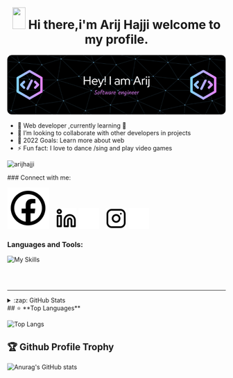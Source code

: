 <h1 align="center">
 <img src="https://raw.githubusercontent.com/iampavangandhi/iampavangandhi/master/gifs/Hi.gif" width="30px" height="50px">
   <strong> Hi there,i'm Arij Hajji welcome to my profile.</strong> 
</h1>
<p align="center"> <img src="./img/github.png" alt="arijhajji" /> </p>

- 🌱 Web developer ,currently learning  🤣
- 👯 I’m looking to collaborate with other developers in projects
- 🥅 2022 Goals: Learn more about web
- ⚡ Fun fact: I love to dance /sing and play video games


<p align="left"> <img src="https://komarev.com/ghpvc/?username=arijhajji-1&label=Profile%20views&color=0e75b6&style=flat" alt="arijhajji" /> </p>
### Connect with me:


[![website](./img/facebook-dark.svg)](https://www.facebook.com/arijhadji/)
&nbsp;&nbsp;
[![website](./img/linkedin-light.svg)](https://www.linkedin.com/in/arij-hajji/#gh-light-mode-only)
[![website](./img/linkedin-dark.svg)](https://www.linkedin.com/in/arij-hajji/#gh-dark-mode-only)
&nbsp;&nbsp;
[![website](./img/instagram-light.svg)](https://instagram.com/arijhajji_#gh-light-mode-only)
[![website](./img/instagram-dark.svg)](https://instagram.com/arijhajji_#gh-dark-mode-only)

### Languages and Tools:


![My Skills](https://skillicons.dev/icons?i=html,css,sass,bootstrap,js,ts,py,java,php,jquery,r,nodejs,expressjs,angular,spring,maven,react,vscode,c,cpp,symfony,dotnet,mongodb,mysql,sqlite,graphql,discord,linux,git,github,idea,stackoverflow)


<br />
<br />

---




<details>
  <summary>:zap: GitHub Stats</summary>

  <img align="left" alt="arijhajji's GitHub Stats" src="https://github-readme-stats.vercel.app/api?username=arijhajji-1&show_icons=true&hide_border=false&title_color=ff652f&icon_color=FFE400&bg_color=09131B&text_color=ffffff&border_color=0c1a25" />
<p><img align="left" src="https://github-readme-stats.vercel.app/api/top-langs?username=arijhajji-1&show_icons=true&locale=en&layout=compact" alt="arijhajji" /></p>
</details>
 ## ⭐ **Top Languages**

![Top Langs](https://github-readme-stats.vercel.app/api/top-langs/?username=arijhajji-1&theme=radical)
 ## 🏆 **Github Profile Trophy**

![Anurag's GitHub stats](https://github-profile-trophy.vercel.app/?username=arijhajji-1&theme=radical&row=1&column=10)





